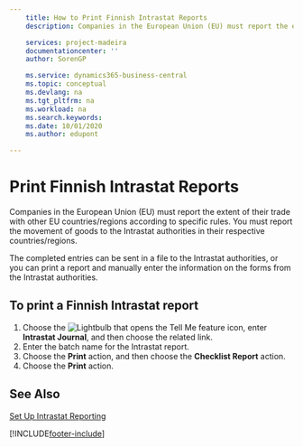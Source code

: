```yaml
---
    title: How to Print Finnish Intrastat Reports
    description: Companies in the European Union (EU) must report the extent of their trade with other EU countries/regions according to specific rules. You must report the movement of goods to the Intrastat authorities in their respective countries/regions.

    services: project-madeira 
    documentationcenter: ''
    author: SorenGP

    ms.service: dynamics365-business-central
    ms.topic: conceptual
    ms.devlang: na
    ms.tgt_pltfrm: na
    ms.workload: na
    ms.search.keywords:
    ms.date: 10/01/2020
    ms.author: edupont

---
```

# Print Finnish Intrastat Reports
Companies in the European Union (EU) must report the extent of their trade with other EU countries/regions according to specific rules. You must report the movement of goods to the Intrastat authorities in their respective countries/regions.  

The completed entries can be sent in a file to the Intrastat authorities, or you can print a report and manually enter the information on the forms from the Intrastat authorities.  

## To print a Finnish Intrastat report  

1.  Choose the ![Lightbulb that opens the Tell Me feature](../../media/ui-search/search_small.png "Tell me what you want to do") icon, enter **Intrastat Journal**, and then choose the related link.  
2.  Enter the batch name for the Intrastat report.  
3.  Choose the **Print** action, and then choose the **Checklist Report** action.  
4.  Choose the **Print** action.  

## See Also  
 [Set Up Intrastat Reporting](../../finance-how-setup-report-intrastat.md)


[!INCLUDE[footer-include](../../includes/footer-banner.md)]